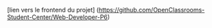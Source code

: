 [lien vers le frontend du projet] (https://github.com/OpenClassrooms-Student-Center/Web-Developer-P6)
